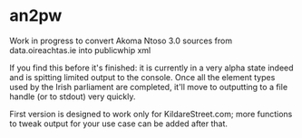 # an2pw

Work in progress to convert Akoma Ntoso 3.0 sources from data.oireachtas.ie into publicwhip xml

If you find this before it's finished:  it is currently in a very alpha state indeed and is spitting limited output to the console.  Once all the element types used by the Irish parliament are completed, it'll move to outputting to a file handle (or to stdout) very quickly.

First version is designed to work only for KildareStreet.com; more functions to tweak output for your use case can be added after that.
